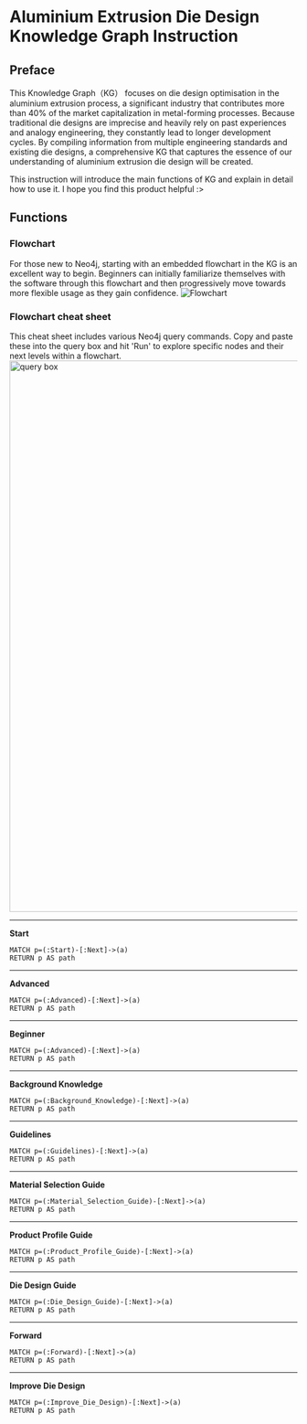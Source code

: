 # Aluminium Extrusion Die Design Knowledge Graph Instruction








## Preface

This Knowledge Graph（KG） focuses on die design optimisation in the aluminium extrusion process, a significant industry that contributes more than 40% of the market capitalization in metal-forming processes. Because traditional die designs are imprecise and heavily rely on past experiences and analogy engineering, they constantly lead to longer development cycles. By compiling information from multiple engineering standards and existing die designs, a comprehensive KG that captures the essence of our understanding of aluminium extrusion die design will be created.

This instruction will introduce the main functions of KG and explain in detail how to use it. I hope you find this product helpful :>



## Functions

### Flowchart
For those new to Neo4j, starting with an embedded flowchart in the KG is an excellent way to begin. Beginners can initially familiarize themselves with the software through this flowchart and then progressively move towards more flexible usage as they gain confidence.
![Flowchart](https://github.com/limulusoma/limulusoma.github.io/assets/127602400/d3b78eb8-edfa-4914-8a5a-1229dc7a6f03)

### Flowchart cheat sheet
This cheat sheet includes various Neo4j query commands. Copy and paste these into the query box and hit 'Run' to explore specific nodes and their next levels within a flowchart.
<img width="965" alt="query box" src="https://github.com/limulusoma/limulusoma.github.io/assets/127602400/f8e1712f-300b-444d-9c2e-7b304a2c968b">

___
**Start**
```
MATCH p=(:Start)-[:Next]->(a)
RETURN p AS path
```
___
**Advanced**
```
MATCH p=(:Advanced)-[:Next]->(a)
RETURN p AS path
```
___
**Beginner**
```
MATCH p=(:Advanced)-[:Next]->(a)
RETURN p AS path
```
___
**Background Knowledge**
```
MATCH p=(:Background_Knowledge)-[:Next]->(a)
RETURN p AS path
```
___
**Guidelines**
```
MATCH p=(:Guidelines)-[:Next]->(a)
RETURN p AS path
```
___
**Material Selection Guide**
```
MATCH p=(:Material_Selection_Guide)-[:Next]->(a)
RETURN p AS path
```
___
**Product Profile Guide**
```
MATCH p=(:Product_Profile_Guide)-[:Next]->(a)
RETURN p AS path
```
___
**Die Design Guide**
```
MATCH p=(:Die_Design_Guide)-[:Next]->(a)
RETURN p AS path
```
___
**Forward**
```
MATCH p=(:Forward)-[:Next]->(a)
RETURN p AS path
```
___
**Improve Die Design**
```
MATCH p=(:Improve_Die_Design)-[:Next]->(a)
RETURN p AS path
```







